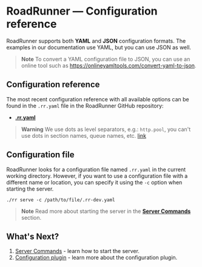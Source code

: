# RoadRunner — Configuration reference

RoadRunner supports both **YAML** and **JSON** configuration formats. The examples in our documentation use YAML, but
you can use JSON as well.

> **Note**
> To convert a YAML configuration file to JSON, you can use an online tool such
> as https://onlineyamltools.com/convert-yaml-to-json.

## Configuration reference

The most recent configuration reference with all available options can be found in the `.rr.yaml` file in the RoadRunner
GitHub repository:

- [**.rr.yaml**](https://github.com/roadrunner-server/roadrunner/blob/master/.rr.yaml)

> **Warning**
> We use dots as level separators, e.g.: `http.pool`, you can't use dots in section names, queue names,
etc. [link](https://github.com/roadrunner-server/roadrunner/issues/1529)

## Configuration file

RoadRunner looks for a configuration file named `.rr.yaml` in the current working directory. However, if you want to use
a configuration file with a different name or location, you can specify it using the `-c` option when starting the
server.

```terminal
./rr serve -c /path/to/file/.rr-dev.yaml
```

> **Note**
> Read more about starting the server in the [**Server Commands**](../app-server/cli.md) section.


## What's Next?

1. [Server Commands](../app-server/cli.md) - learn how to start the server.
2. [Configuration plugin](../plugins/config.md) - learn more about the configuration plugin.